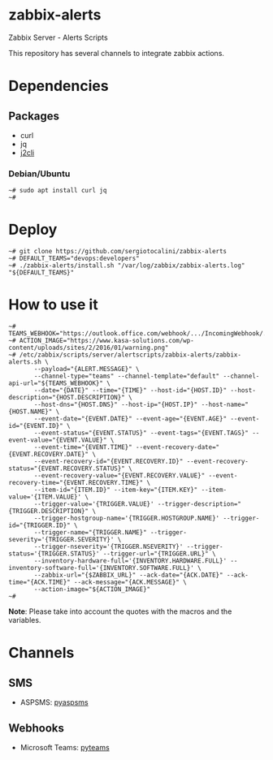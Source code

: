 # zabbix-alerts
Zabbix Server - Alerts Scripts

This repository has several channels to integrate zabbix actions.

# Dependencies
## Packages
* curl
* jq
* [j2cli](https://github.com/kolypto/j2cli)

### Debian/Ubuntu

```
~# sudo apt install curl jq
~#
```

# Deploy
```
~# git clone https://github.com/sergiotocalini/zabbix-alerts
~# DEFAULT_TEAMS="devops:developers"
~# ./zabbix-alerts/install.sh "/var/log/zabbix/zabbix-alerts.log" "${DEFAULT_TEAMS}"
```

# How to use it
```
~# TEAMS_WEBHOOK="https://outlook.office.com/webhook/.../IncomingWebhook/.../..."
~# ACTION_IMAGE="https://www.kasa-solutions.com/wp-content/uploads/sites/2/2016/01/warning.png"
~# /etc/zabbix/scripts/server/alertscripts/zabbix-alerts/zabbix-alerts.sh \
       --payload="{ALERT.MESSAGE}" \
       --channel-type="teams" --channel-template="default" --channel-api-url="${TEAMS_WEBHOOK}" \
       --date="{DATE}" --time="{TIME}" --host-id="{HOST.ID}" --host-description="{HOST.DESCRIPTION}" \
       --host-dns="{HOST.DNS}" --host-ip="{HOST.IP}" --host-name="{HOST.NAME}" \
       --event-date="{EVENT.DATE}" --event-age="{EVENT.AGE}" --event-id="{EVENT.ID}" \
       --event-status="{EVENT.STATUS}" --event-tags="{EVENT.TAGS}" --event-value="{EVENT.VALUE}" \
       --event-time="{EVENT.TIME}" --event-recovery-date="{EVENT.RECOVERY.DATE}" \
       --event-recovery-id="{EVENT.RECOVERY.ID}" --event-recovery-status="{EVENT.RECOVERY.STATUS}" \
       --event-recovery-value="{EVENT.RECOVERY.VALUE}" --event-recovery-time="{EVENT.RECOVERY.TIME}" \
       --item-id="{ITEM.ID}" --item-key="{ITEM.KEY}" --item-value='{ITEM.VALUE}' \
       --trigger-value='{TRIGGER.VALUE}' --trigger-description="{TRIGGER.DESCRIPTION}" \
       --trigger-hostgroup-name='{TRIGGER.HOSTGROUP.NAME}' --trigger-id="{TRIGGER.ID}" \
       --trigger-name="{TRIGGER.NAME}" --trigger-severity='{TRIGGER.SEVERITY}' \
       --trigger-nseverity='{TRIGGER.NSEVERITY}' --trigger-status='{TRIGGER.STATUS}' --trigger-url="{TRIGGER.URL}" \
       --inventory-hardware-full='{INVENTORY.HARDWARE.FULL}' --inventory-software-full='{INVENTORY.SOFTWARE.FULL}' \
       --zabbix-url="{$ZABBIX_URL}" --ack-date="{ACK.DATE}" --ack-time="{ACK.TIME}" --ack-message="{ACK.MESSAGE}" \
       --action-image="${ACTION_IMAGE}"
~#
```
**Note**: Please take into account the quotes with the macros and the variables.

# Channels
## SMS
* ASPSMS: [pyaspsms](https://github.com/sergiotocalini/pyaspsms)

## Webhooks
* Microsoft Teams: [pyteams](https://github.com/sergiotocalini/pyteams)


